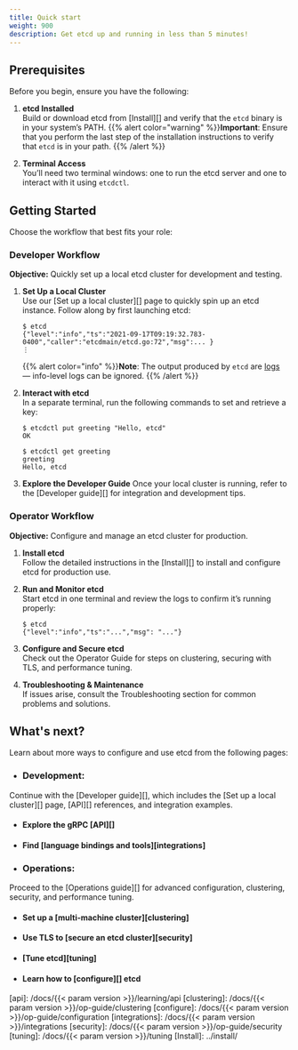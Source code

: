 ```yaml
---
title: Quick start
weight: 900
description: Get etcd up and running in less than 5 minutes!
---
```


## Prerequisites

Before you begin, ensure you have the following:

   1. **etcd Installed**  
      Build or download etcd from [Install][] and verify that the `etcd` binary is in your system’s PATH.
      {{% alert color="warning" %}}**Important**: Ensure that you perform the last
      step of the installation instructions to verify that `etcd` is in your path.
      {{% /alert %}}

   2. **Terminal Access**  
      You’ll need two terminal windows: one to run the etcd server and one to interact with it using `etcdctl`.

## Getting Started

Choose the workflow that best fits your role:

### Developer Workflow

**Objective:** Quickly set up a local etcd cluster for development and testing.

   1. **Set Up a Local Cluster**  
      Use our [Set up a local cluster][] page to quickly spin up an etcd instance. Follow along by first launching etcd:

      ```console
      $ etcd
      {"level":"info","ts":"2021-09-17T09:19:32.783-0400","caller":"etcdmain/etcd.go:72","msg":... }
      ⋮
      ```

      {{% alert color="info" %}}**Note**: The output produced by `etcd` are
      [logs](../op-guide/configuration/#logging) &mdash; info-level logs can
      be ignored. {{% /alert %}}

   2. **Interact with etcd**  
      In a separate terminal, run the following commands to set and retrieve a key:

      ```console
      $ etcdctl put greeting "Hello, etcd"
      OK
      ```

      ```console
      $ etcdctl get greeting
      greeting
      Hello, etcd
      ```

   3. **Explore the Developer Guide**
    Once your local cluster is running, refer to the [Developer guide][] for integration and development tips.

### Operator Workflow

**Objective:** Configure and manage an etcd cluster for production.

   1. **Install etcd**  
      Follow the detailed instructions in the [Install][] to install and configure etcd for production use.

   2. **Run and Monitor etcd**  
      Start etcd in one terminal and review the logs to confirm it’s running properly:

      ```console
      $ etcd
      {"level":"info","ts":"...","msg": "..."}
      ```

   3. **Configure and Secure etcd**  
      Check out the Operator Guide for steps on clustering, securing with TLS, and performance tuning.
   4. **Troubleshooting & Maintenance**  
      If issues arise, consult the Troubleshooting section for common problems and solutions.

## What's next?

Learn about more ways to configure and use etcd from the following pages:

- ### **Development:**

Continue with the [Developer guide][], which includes the [Set up a local cluster][] page, [API][] references, and integration examples.

- #### Explore the gRPC [API][]

- #### Find [language bindings and tools][integrations]

- ### **Operations:**

Proceed to the [Operations guide][] for advanced configuration, clustering, security, and performance tuning.

- #### Set up a [multi-machine cluster][clustering]

- #### Use TLS to [secure an etcd cluster][security]

- #### [Tune etcd][tuning]

- #### Learn how to [configure][] etcd

[api]: /docs/{{< param version >}}/learning/api
[clustering]: /docs/{{< param version >}}/op-guide/clustering
[configure]: /docs/{{< param version >}}/op-guide/configuration
[integrations]: /docs/{{< param version >}}/integrations
[security]: /docs/{{< param version >}}/op-guide/security
[tuning]: /docs/{{< param version >}}/tuning
[Install]: ../install/
